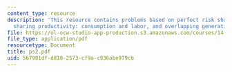 ```yaml
---
content_type: resource
description: 'This resource contains problems based on perfect risk sharing, risk
  sharing productivity: consumption and labor, and overlapping generations.'
file: https://ol-ocw-studio-app-production.s3.amazonaws.com/courses/14-453-macroeconomic-theory-iii-fall-2006/567901dfd8102573cf9ac936abe979cb_ps2.pdf
file_type: application/pdf
resourcetype: Document
title: ps2.pdf
uid: 567901df-d810-2573-cf9a-c936abe979cb
---
```

